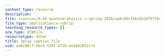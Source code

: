 ```yaml
---
content_type: resource
description: ''
file: /courses/8-04-quantum-physics-i-spring-2016/aa0c88cfbbc6528f872bee5842651c7e_8x94EgM2Mpg.vtt
file_type: application/x-subrip
learning_resource_types: []
ocw_type: OCWFile
resourcetype: Other
title: 3play caption file
uid: aa0c88cf-bbc6-528f-872b-ee5842651c7e
---
```


